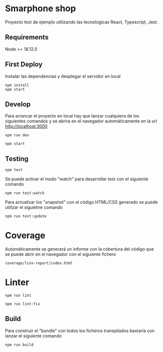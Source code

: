 
# Smarphone shop

Proyecto test de ejemplo utilizando las tecnologícas React, Typescript, Jest.


## Requirements

Node >= 18.12.0

## First Deploy

Instalar las dependencias y desplegar el servidor en local
```
npm install 
npm start
```

## Develop
Para arrancar el proyecto en local hay que lanzar cualquiera de los siguientes comandos y se abrira en el navegador automáticamente en la url [http://localhost:3000](http://localhost:3000)

```
npm run dev
```

```
npm start
```

## Testing

```
npm test
```
Se puede activar el modo "watch" para desarrollar test con el siguiente comando
```
npm run test:watch
```

Para actualizar los "snapshot" con el código HTML/CSS generado se puede utilizar el siguietne comando
```
npm run test:update
```


# Coverage

Automáticamente se generará un informe con la cobertura del código que se puede abrir en el navegador con el siguiente fichero

```
coverage/lcov-report/index.html
```

# Linter

```
npm run lint
```
```
npm run lint:fix
```

## Build

Para construir el "bundle" con todos los ficheros transpilados bastaría con lanzar el siguiente comando

```
npm run build
```

